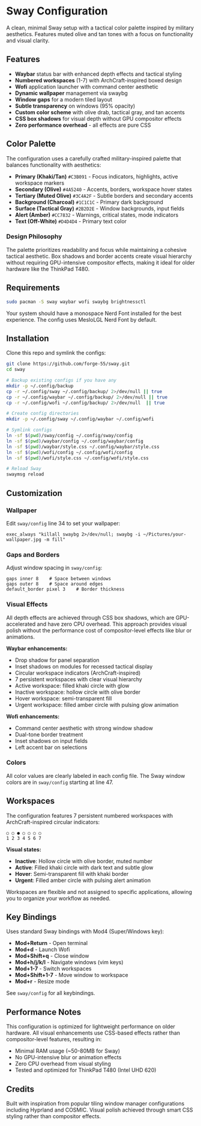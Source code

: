 # Sway Configuration

A clean, minimal Sway setup with a tactical color palette inspired by military aesthetics. Features muted olive and tan tones with a focus on functionality and visual clarity.

## Features

- **Waybar** status bar with enhanced depth effects and tactical styling
- **Numbered workspaces** (1-7) with ArchCraft-inspired boxed design
- **Wofi** application launcher with command center aesthetic
- **Dynamic wallpaper** management via swaybg
- **Window gaps** for a modern tiled layout
- **Subtle transparency** on windows (95% opacity)
- **Custom color scheme** with olive drab, tactical gray, and tan accents
- **CSS box shadows** for visual depth without GPU compositor effects
- **Zero performance overhead** - all effects are pure CSS

## Color Palette

The configuration uses a carefully crafted military-inspired palette that balances functionality with aesthetics:

- **Primary (Khaki/Tan)** `#C3B091` - Focus indicators, highlights, active workspace markers
- **Secondary (Olive)** `#4A5240` - Accents, borders, workspace hover states
- **Tertiary (Muted Olive)** `#3C4A2F` - Subtle borders and secondary accents
- **Background (Charcoal)** `#1C1C1C` - Primary dark background
- **Surface (Tactical Gray)** `#2B2D2E` - Window backgrounds, input fields
- **Alert (Amber)** `#CC7832` - Warnings, critical states, mode indicators
- **Text (Off-White)** `#D4D4D4` - Primary text color

### Design Philosophy

The palette prioritizes readability and focus while maintaining a cohesive tactical aesthetic. Box shadows and border accents create visual hierarchy without requiring GPU-intensive compositor effects, making it ideal for older hardware like the ThinkPad T480.

## Requirements

```bash
sudo pacman -S sway waybar wofi swaybg brightnessctl
```

Your system should have a monospace Nerd Font installed for the best experience. The config uses MesloLGL Nerd Font by default.

## Installation

Clone this repo and symlink the configs:

```bash
git clone https://github.com/forge-55/sway.git
cd sway

# Backup existing configs if you have any
mkdir -p ~/.config/backup
cp -r ~/.config/sway ~/.config/backup/ 2>/dev/null || true
cp -r ~/.config/waybar ~/.config/backup/ 2>/dev/null || true
cp -r ~/.config/wofi ~/.config/backup/ 2>/dev/null ￼|| true

# Create config directories
mkdir -p ~/.config/sway ~/.config/waybar ~/.config/wofi

# Symlink configs
ln -sf $(pwd)/sway/config ~/.config/sway/config
ln -sf $(pwd)/waybar/config ~/.config/waybar/config
ln -sf $(pwd)/waybar/style.css ~/.config/waybar/style.css
ln -sf $(pwd)/wofi/config ~/.config/wofi/config
ln -sf $(pwd)/wofi/style.css ~/.config/wofi/style.css

# Reload Sway
swaymsg reload
```

## Customization

### Wallpaper

Edit `sway/config` line 34 to set your wallpaper:

```
exec_always "killall swaybg 2>/dev/null; swaybg -i ~/Pictures/your-wallpaper.jpg -m fill"
```

### Gaps and Borders

Adjust window spacing in `sway/config`:

```
gaps inner 8    # Space between windows
gaps outer 8    # Space around edges
default_border pixel 3    # Border thickness
```

### Visual Effects

All depth effects are achieved through CSS box shadows, which are GPU-accelerated and have zero CPU overhead. This approach provides visual polish without the performance cost of compositor-level effects like blur or animations.

**Waybar enhancements:**
- Drop shadow for panel separation
- Inset shadows on modules for recessed tactical display
- Circular workspace indicators (ArchCraft-inspired)
- 7 persistent workspaces with clear visual hierarchy
- Active workspace: filled khaki circle with glow
- Inactive workspace: hollow circle with olive border
- Hover workspace: semi-transparent fill
- Urgent workspace: filled amber circle with pulsing glow animation

**Wofi enhancements:**
- Command center aesthetic with strong window shadow
- Dual-tone border treatment
- Inset shadows on input fields
- Left accent bar on selections

### Colors

All color values are clearly labeled in each config file. The Sway window colors are in `sway/config` starting at line 47.

## Workspaces

The configuration features 7 persistent numbered workspaces with ArchCraft-inspired circular indicators:

```
○ ○ ● ○ ○ ○ ○
1 2 3 4 5 6 7
```

**Visual states:**
- **Inactive**: Hollow circle with olive border, muted number
- **Active**: Filled khaki circle with dark text and subtle glow
- **Hover**: Semi-transparent fill with khaki border
- **Urgent**: Filled amber circle with pulsing alert animation

Workspaces are flexible and not assigned to specific applications, allowing you to organize your workflow as needed.

## Key Bindings

Uses standard Sway bindings with Mod4 (Super/Windows key):

- **Mod+Return** - Open terminal
- **Mod+d** - Launch Wofi
- **Mod+Shift+q** - Close window
- **Mod+h/j/k/l** - Navigate windows (vim keys)
- **Mod+1-7** - Switch workspaces
- **Mod+Shift+1-7** - Move window to workspace
- **Mod+r** - Resize mode

See `sway/config` for all keybindings.

## Performance Notes

This configuration is optimized for lightweight performance on older hardware. All visual enhancements use CSS-based effects rather than compositor-level features, resulting in:

- Minimal RAM usage (~50-80MB for Sway)
- No GPU-intensive blur or animation effects
- Zero CPU overhead from visual styling
- Tested and optimized for ThinkPad T480 (Intel UHD 620)

## Credits

Built with inspiration from popular tiling window manager configurations including Hyprland and COSMIC. Visual polish achieved through smart CSS styling rather than compositor effects.

